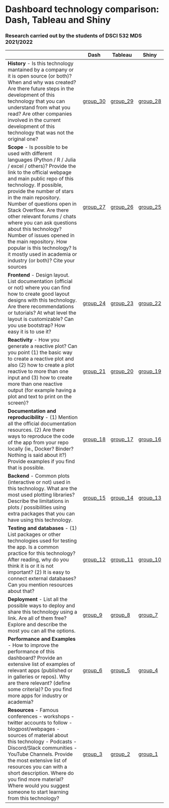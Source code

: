 # Dashboard technology comparison: Dash, Tableau and Shiny
### Research carried out by the students of DSCI 532 MDS 2021/2022 



|     | Dash | Tableau | Shiny |
| --- | ---- | ------- | ----- |
| **History** - Is this technology mantained by a company or it is open source (or both)? When and why was created?  Are there future steps in the development of this technology that you can understand from what you read? Are other companies involved in the current development of this technology that was not the original one?  | [group_30](group_30.md)     |  [group_29](group_29.md)        |  [group_28](group_28.md)      |
| **Scope** - Is possible to be used with different languages (Python / R / Julia / excel / others)? Provide the link to the official webpage and main public repo of this technology. If possible, provide the number of stars in the main repository. Number of questions open in Stack Overflow. Are there other relevant forums / chats where you can ask questions about this technology? Number of issues opened in the main repository. How popular is this technology? Is it mostly used in academia or industry (or both)? Cite your sources | [group_27](group_27.md)     | [group_26](group_26.md)        |  [group_25](group_25.md)     |
| **Frontend** - Design layout. List documentation (official or not) where you can find how to create good layout designs with this technology. Are there recommendations or tutorials? At what level the layout is customizable? Can you use bootstrap? How easy it is to use it?  | [group_24](group_24.md) | [group_23](group_23.md) | [group_22](group_22.md) |
| **Reactivity** - How you generate a reactive plot? Can you point (1) the basic way to create a reactive plot and also (2) how to create a plot reactive to more than one input and (3) how to create more than one reactive output (for example having a plot and text to print on the screen)?    |  [group_21](group_21.md)       |  [group_20](group_20.md)     |[group_19](group_19.md)
|  **Documentation and reproducibility** - (1) Mention all the official documentation resources. (2) Are there ways to reproduce the code of the app from your repo locally (ie., Docker? Binder? Nothing is said about it?) Provide examples if you find that is possible.   |  [group_18](group_18.md)    |   [group_17](group_17.md)      |  [group_16](group_16.md)     |
| **Backend** - Common plots (interactive or not) used in this technology. What are the most used plotting libraries? Describe the limitations in plots / possibilities using extra packages that you can have using this technology.  |  [group_15](group_15.md)     | [group_14](group_14.md)         |  [group_13](group_13.md)      |
| **Testing and databases** - (1) List packages or other technologies used for testing the app. Is a common practice for this technology? After reading, why do you think it is or it is not important? (2) It is easy to connect external databases? Can you mention resources about that? | [group_12](group_12.md)     | [group_11](group_11.md)        | [group_10](group_10.md)      |
| **Deployment** - List all the possible ways to deploy and share this technology using a link. Are all of them free? Explore and describe the most you can all the options.  | [group_9](group_9.md)     |  [group_8](group_8.md)       | [group_7](group_7.md)      |
| **Performance and Examples** - How to improve the performance of this dashboard?  Provide an extensive list of examples of relevant apps (published or in galleries or repos). Why are there relevant? (define some criteria)? Do you find more apps for industry or academia?| [group_6](group_6.md)     |   [group_5](group_5.md)      |  [group_4](group_4.md)     |
| **Resources** - Famous conferences - workshops - twitter accounts to follow - blogpost/webpages - sources of material about this technology - Podcasts - Discord/Slack communities - YouTube Channels. Provide the most extensive list of resources you can with a short description. Where do you find more material? Where would you suggest someone to start learning from this technology? | [group_3](group_3.md)      |   [group_2](group_2.md)       |  [group_1](group_1.md)      |

